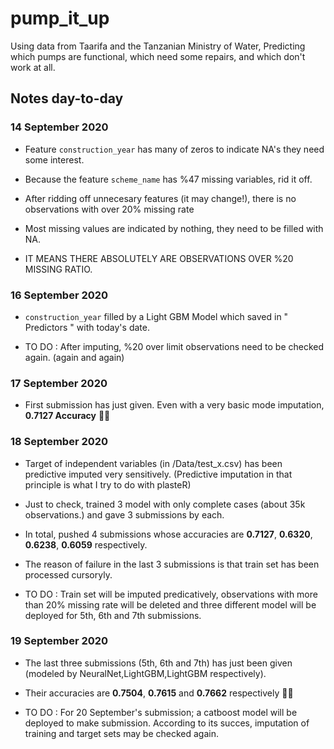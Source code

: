 # pump_it_up
 Using data from Taarifa and the Tanzanian Ministry of Water, Predicting which pumps are functional, which need some repairs, and which don't work at all.
 
 ## Notes day-to-day
 
 ### 14 September 2020
 
 -   Feature `construction_year` has many of zeros to indicate NA's they need some interest.
 
 -   Because the feature `scheme_name` has %47 missing variables, rid it off.
 
 -   After ridding off unnecesary features (it may change!), there is no observations with over 20% missing rate
 
 -   Most missing values are indicated by nothing, they need to be filled with NA.
 
 -   IT MEANS THERE ABSOLUTELY ARE OBSERVATIONS OVER %20 MISSING RATIO.
 
 
 ### 16 September 2020

 -   `construction_year` filled by a Light GBM Model which saved in " Predictors " with today's date.

 -   TO DO : After imputing, %20 over limit observations need to be checked again. (again and again)
 
 ### 17 September 2020

 -   First submission has just given. Even with a very basic mode imputation, **0.7127 Accuracy** 🚀🚀
 
 
 ### 18 September 2020
 
 -   Target of independent variables (in /Data/test_x.csv) has been predictive imputed very sensitively. (Predictive imputation in that principle is what I try to do with plasteR)
 
 -   Just to check, trained 3 model with only complete cases (about 35k observations.) and gave 3 submissions by each.

 -   In total, pushed 4 submissions whose accuracies are **0.7127**, **0.6320**, **0.6238**, **0.6059** respectively.
 
 -   The reason of failure in the last 3 submissions is that train set has been processed cursoryly.
 
 -   TO DO : Train set will be imputed predicatively, observations with more than 20% missing rate will be deleted and three different model will be deployed for 5th, 6th and 7th submissions.
 
 
 ### 19 September 2020 
 
 -   The last three submissions (5th, 6th and 7th) has just been given (modeled by NeuralNet,LightGBM,LightGBM respectively).
 
 -   Their accuracies are **0.7504**, **0.7615** and **0.7662** respectively 🚀🚀
 
 -   TO DO : For 20 September's submission; a catboost model will be deployed to make submission. According to its succes, imputation of training and target sets may be checked again.
 
 
 
 
  

 
 
